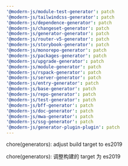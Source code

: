 ```yaml
---
'@modern-js/module-test-generator': patch
'@modern-js/tailwindcss-generator': patch
'@modern-js/dependence-generator': patch
'@modern-js/changeset-generator': patch
'@modern-js/generator-generator': patch
'@modern-js/router-v5-generator': patch
'@modern-js/storybook-generator': patch
'@modern-js/monorepo-generator': patch
'@modern-js/packages-generator': patch
'@modern-js/upgrade-generator': patch
'@modern-js/module-generator': patch
'@modern-js/rspack-generator': patch
'@modern-js/server-generator': patch
'@modern-js/entry-generator': patch
'@modern-js/base-generator': patch
'@modern-js/repo-generator': patch
'@modern-js/test-generator': patch
'@modern-js/bff-generator': patch
'@modern-js/doc-generator': patch
'@modern-js/mwa-generator': patch
'@modern-js/ssg-generator': patch
'@modern-js/generator-plugin-plugin': patch
---
```


chore(generators): adjust build target to es2019

chore(generators): 调整构建的 target 为 es2019

